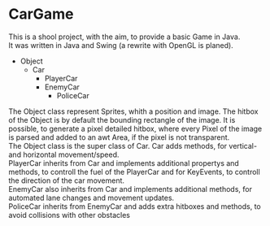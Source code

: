 # CarGame

This is a shool project, with the aim, to provide a basic Game in Java.  
It was written in Java and Swing (a rewrite with OpenGL is planed).

- Object
  - Car
    - PlayerCar
    - EnemyCar
      - PoliceCar

The Object class represent Sprites, whith a position and image. The hitbox of the Object is by default the bounding rectangle of the image. It is possible, to generate a pixel detailed hitbox, where every Pixel of the image is parsed and added to an awt Area, if the pixel is not transparent.  
The Object class is the super class of Car. Car adds methods, for vertical- and horizontal movement/speed.  
PlayerCar inherits from Car and implements additional propertys and methods, to controll the fuel of the PlayerCar and for KeyEvents, to controll the direction of the car movement.  
EnemyCar also inherits from Car and implements additional methods, for automated lane changes and movement updates.  
PoliceCar inherits from EnemyCar and adds extra hitboxes and methods, to avoid collisions with other obstacles
